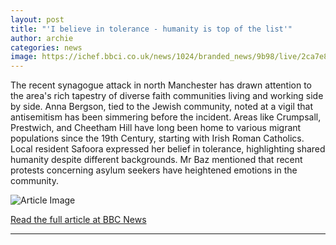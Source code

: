 ```yaml
---
layout: post
title: "'I believe in tolerance - humanity is top of the list'"
author: archie
categories: news
image: https://ichef.bbci.co.uk/news/1024/branded_news/9b98/live/2ca7e810-a073-11f0-afdf-09fac79a3d13.jpg
---
```

The recent synagogue attack in north Manchester has drawn attention to the area's rich tapestry of diverse faith communities living and working side by side. Anna Bergson, tied to the Jewish community, noted at a vigil that antisemitism has been simmering before the incident. Areas like Crumpsall, Prestwich, and Cheetham Hill have long been home to various migrant populations since the 19th Century, starting with Irish Roman Catholics. Local resident Safoora expressed her belief in tolerance, highlighting shared humanity despite different backgrounds. Mr Baz mentioned that recent protests concerning asylum seekers have heightened emotions in the community.

![Article Image](https://ichef.bbci.co.uk/news/1024/branded_news/9b98/live/2ca7e810-a073-11f0-afdf-09fac79a3d13.jpg)

[Read the full article at BBC News](https://www.bbc.com/news/articles/clyx0epvvexo?at_medium=RSS&at_campaign=rss)

---
